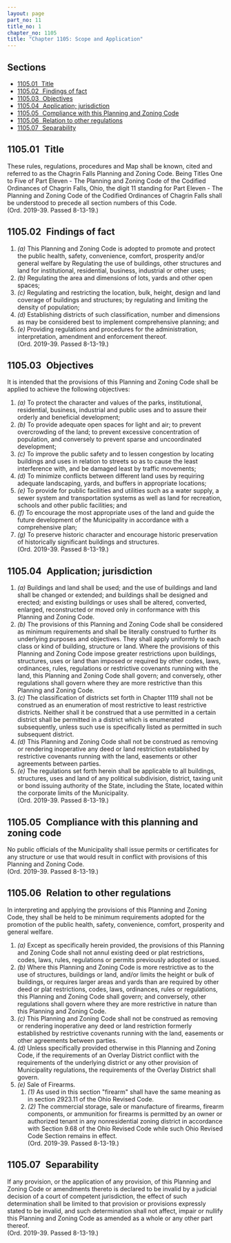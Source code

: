 ```yaml
---
layout: page
part_no: 11
title_no: 1
chapter_no: 1105
title: "Chapter 1105: Scope and Application"
---
```


## Sections

* [1105.01   Title](#110501-title)
* [1105.02   Findings of fact](#110502-findings-of-fact)
* [1105.03   Objectives](#110503-objectives)
* [1105.04   Application; jurisdiction](#110504-application-jurisdiction)
* [1105.05   Compliance with this Planning and Zoning Code](#110505-compliance-with-this-planning-and-zoning-code)
* [1105.06   Relation to other regulations](#110506-relation-to-other-regulations)
* [1105.07   Separability](#110507-separability)

## 1105.01   Title

These rules, regulations, procedures and Map shall be known, cited and referred
to as the Chagrin Falls Planning and Zoning Code. Being Titles One to Five of
Part Eleven - The Planning and Zoning Code of the Codified Ordinances of Chagrin
Falls, Ohio, the digit 11 standing for Part Eleven - The Planning and Zoning
Code of the Codified Ordinances of Chagrin Falls shall be understood to precede
all section numbers of this Code.  
(Ord. 2019-39. Passed 8-13-19.)

## 1105.02   Findings of fact

1. _(a)_ This Planning and Zoning Code is adopted to promote and protect the
public health, safety, convenience, comfort, prosperity and/or general welfare
by Regulating the use of buildings, other structures and land for
institutional, residential, business, industrial or other uses;
2. _(b)_ Regulating the area and dimensions of lots, yards and other open
spaces;
3. _(c)_ Regulating and restricting the location, bulk, height, design and land
coverage of buildings and structures; by regulating and limiting the density of
population;
4. _(d)_ Establishing districts of such classification, number and dimensions
as may be considered best to implement comprehensive planning; and
5. _(e)_ Providing regulations and procedures for the administration,
interpretation, amendment and enforcement thereof.  
(Ord. 2019-39. Passed 8-13-19.)

## 1105.03   Objectives

It is intended that the provisions of this Planning and Zoning Code shall be
applied to achieve the following objectives:

1. _(a)_ To protect the character and values of the parks, institutional,
residential, business, industrial and public uses and to assure their orderly
and beneficial development;
2. _(b)_ To provide adequate open spaces for light and air; to prevent
overcrowding of the land; to prevent excessive concentration of population, and
conversely to prevent sparse and uncoordinated development;
3. _(c)_ To improve the public safety and to lessen congestion by locating
buildings and uses in relation to streets so as to cause the least interference
with, and be damaged least by traffic movements;
4. _(d)_ To minimize conflicts between different land uses by requiring
adequate landscaping, yards, and buffers in appropriate locations;
5. _(e)_ To provide for public facilities and utilities such as a water supply,
a sewer system and transportation systems as well as land for recreation,
schools and other public facilities; and
6. _(f)_ To encourage the most appropriate uses of the land and guide the
future development of the Municipality in accordance with a comprehensive plan;
7. _(g)_ To preserve historic character and encourage historic preservation of
historically significant buildings and structures.  
(Ord. 2019-39. Passed 8-13-19.)

## 1105.04   Application; jurisdiction

1. _(a)_ Buildings and land shall be used; and the use of buildings and land
shall be changed or extended; and buildings shall be designed and erected; and
existing buildings or uses shall be altered, converted, enlarged, reconstructed
or moved only in conformance with this Planning and Zoning Code.
2. _(b)_ The provisions of this Planning and Zoning Code shall be considered as
minimum requirements and shall be literally construed to further its underlying
purposes and objectives. They shall apply uniformly to each class or kind of
building, structure or land. Where the provisions of this Planning and Zoning
Code impose greater restrictions upon buildings, structures, uses or land than
imposed or required by other codes, laws, ordinances, rules, regulations or
restrictive covenants running with the land, this Planning and Zoning Code
shall govern; and conversely, other regulations shall govern where they are
more restrictive than this Planning and Zoning Code.
3. _(c)_ The classification of districts set forth in Chapter 1119 shall not be construed as an enumeration of most restrictive to least
restrictive districts. Neither shall it be construed that a use permitted in a
certain district shall be permitted in a district which is enumerated
subsequently, unless such use is specifically listed as permitted in such
subsequent district.
4. _(d)_ This Planning and Zoning Code shall not be construed as removing or
rendering inoperative any deed or land restriction established by restrictive
covenants running with the land, easements or other agreements between parties.
5. _(e)_ The regulations set forth herein shall be applicable to all buildings,
structures, uses and land of any political subdivision, district, taxing unit
or bond issuing authority of the State, including the State, located within the
corporate limits of the Municipality.  
(Ord. 2019-39. Passed 8-13-19.)

## 1105.05   Compliance with this planning and zoning code

No public officials of the Municipality shall issue permits or certificates for
any structure or use that would result in conflict with provisions of this
Planning and Zoning Code.  
(Ord. 2019-39. Passed 8-13-19.)

## 1105.06   Relation to other regulations

In interpreting and applying the provisions of this Planning and Zoning
Code, they shall be held to be minimum requirements adopted for the promotion
of the public health, safety, convenience, comfort, prosperity and general
welfare.

1. _(a)_ Except as specifically herein provided, the provisions of this
Planning and Zoning Code shall not annul existing deed or plat restrictions,
codes, laws, rules, regulations or permits previously adopted or issued.
2. _(b)_ Where this Planning and Zoning Code is more restrictive as to the use
of structures, buildings or land, and/or limits the height or bulk of
buildings, or requires larger areas and yards than are required by other deed
or plat restrictions, codes, laws, ordinances, rules or regulations, this
Planning and Zoning Code shall govern; and conversely, other regulations shall
govern where they are more restrictive in nature than this Planning and Zoning
Code.
3. _(c)_ This Planning and Zoning Code shall not be construed as removing or
rendering inoperative any deed or land restriction formerly established by
restrictive covenants running with the land, easements or other agreements
between parties.
4. _(d)_ Unless specifically provided otherwise in this Planning and Zoning
Code, if the requirements of an Overlay District conflict with the requirements
of the underlying district or any other provision of Municipality regulations,
the requirements of the Overlay District shall govern.
5. _(e)_ Sale of Firearms.
    1. _(1)_ As used in this section "firearm" shall have the same meaning as in
section 2923.11 of the Ohio Revised Code.
    2. _(2)_ The commercial storage, sale or manufacture of firearms, firearm
components, or ammunition for firearms is permitted by an owner or authorized
tenant in any nonresidential zoning district in accordance with Section 9.68 of
the Ohio Revised Code while such Ohio Revised Code Section remains in effect.  
(Ord. 2019-39. Passed 8-13-19.)

## 1105.07   Separability

If any provision, or the application of any provision, of this Planning and
Zoning Code or amendments thereto is declared to be invalid by a judicial
decision of a court of competent jurisdiction, the effect of such determination
shall be limited to that provision or provisions expressly stated to be
invalid, and such determination shall not affect, impair or nullify this
Planning and Zoning Code as amended as a whole or any other part thereof.  
(Ord. 2019-39. Passed 8-13-19.)
